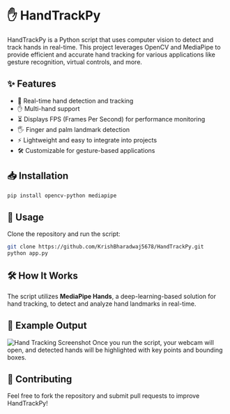 # ✋ HandTrackPy

HandTrackPy is a Python script that uses computer vision to detect and track hands in real-time. This project leverages OpenCV and MediaPipe to provide efficient and accurate hand tracking for various applications like gesture recognition, virtual controls, and more.

## ✨ Features
- 🎥 Real-time hand detection and tracking
- ✋ Multi-hand support
- ⏳ Displays FPS (Frames Per Second) for performance monitoring
- 🖐️ Finger and palm landmark detection
- ⚡ Lightweight and easy to integrate into projects
- 🛠️ Customizable for gesture-based applications

## 📥 Installation

```bash
pip install opencv-python mediapipe
```

## 🚀 Usage
Clone the repository and run the script:

```bash
git clone https://github.com/KrishBharadwaj5678/HandTrackPy.git
python app.py
```

## 🛠️ How It Works
The script utilizes **MediaPipe Hands**, a deep-learning-based solution for hand tracking, to detect and analyze hand landmarks in real-time.

## 📸 Example Output
![Hand Tracking Screenshot](https://github.com/yourusername/HandTrackPy/blob/main/screenshot.png)
Once you run the script, your webcam will open, and detected hands will be highlighted with key points and bounding boxes.

## 🤝 Contributing
Feel free to fork the repository and submit pull requests to improve HandTrackPy!
